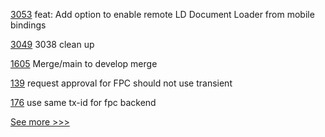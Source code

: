 
[3053](https://github.com/hyperledger/aries-framework-go/pull/3053) feat: Add option to enable remote LD Document Loader from mobile bindings

[3049](https://github.com/hyperledger/besu/pull/3049) 3038 clean up

[1605](https://github.com/hyperledger/iroha/pull/1605) Merge/main to develop merge

[139](https://github.com/hyperledger-labs/fabric-token-sdk/pull/139) request approval for FPC should not use transient

[176](https://github.com/hyperledger-labs/fabric-smart-client/pull/176) use same tx-id for fpc backend


[See more >>>](https://start-here.hyperledger.org/pull-requests)

